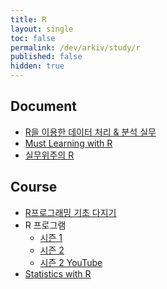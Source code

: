 ```yaml
---
title: R
layout: single
toc: false
permalink: /dev/arkiv/study/r
published: false
hidden: true
---
```


<head>
  <base target="_blank">
</head>

## Document

- [R을 이용한 데이터 처리 & 분석 실무](https://thebook.io/006723/)
- [Must Learning with R](https://wikidocs.net/book/4315)
- [실무위주의 R](https://wikidocs.net/book/3792)

## Course

- [R프로그래밍 기초 다지기](https://www.inflearn.com/course/R-%ED%94%84%EB%A1%9C%EA%B7%B8%EB%9E%98%EB%B0%8D-%EA%B8%B0%EC%B4%88)
- R 프로그램
  - [시즌 1](https://www.inflearn.com/course/r-%ED%94%84%EB%A1%9C%EA%B7%B8%EB%9E%A8-%EC%8B%9C%EC%A6%8C-1)
  - [시즌 2](https://www.inflearn.com/course/r-%ED%94%84%EB%A1%9C%EA%B7%B8%EB%9E%98%EB%B0%8D-%EC%8B%9C%EC%A6%8C2)
  - [시즌 2 YouTube](https://youtube.com/playlist?list=PLupRxDNsA2DROak0sPSReYyIInnEjuXxw)
- [Statistics with R](https://www.coursera.org/specializations/statistics)
